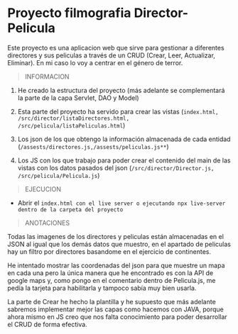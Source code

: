 # Proyecto filmografia Director-Pelicula

Este proyecto es una aplicacion web que sirve para gestionar a diferentes directores y sus peliculas a través de un CRUD (Crear, Leer, Actualizar, Eliminar). En mi caso lo voy a centrar en el género de terror.

> INFORMACION
1. He creado la estructura del proyecto (más adelante se complementará la parte de la capa Servlet, DAO y Model)

2. Esta parte del proyecto ha servido para crear las vistas (`index.html, /src/director/listaDirectores.html, /src/pelicula/listaPeliculas.html`)

3. Los json de los que obtengo la información almacenada de cada entidad (`/assests/directores.js,/assests/peliculas.js**`)

4. Los JS con los que trabajo para poder crear el contenido del main de las vistas con los datos pasados del json (`/src/director/Director.js, /src/pelicula/Pelicula.js`)

>EJECUCION

  - Abrir el `index.html con el live server o ejecutando npx live-server dentro de la carpeta del proyecto`


>ANOTACIONES

Todas las imagenes de los directores y peliculas están almacenadas en el JSON al igual que los demás datos que muestro, en el apartado de peliculas hay un filtro por directores basandome en el ejercicio de continentes.

He intentado mostrar las coordenadas del json para que muestre un mapa en cada una pero la única manera que he encontrado es con la API de google maps y, como pongo en el comentario dentro de Pelicula.js, me pedía la tarjeta para habilitarla y tampoco sabía muy bien usarla.

La parte de Crear he hecho la plantilla y he supuesto que más adelante sabremos implementar mejor las capas como hacemos con JAVA, porque ahora mismo en JS creo que nos falta conocimiento para poder desarrollar el CRUD de forma efectiva.
